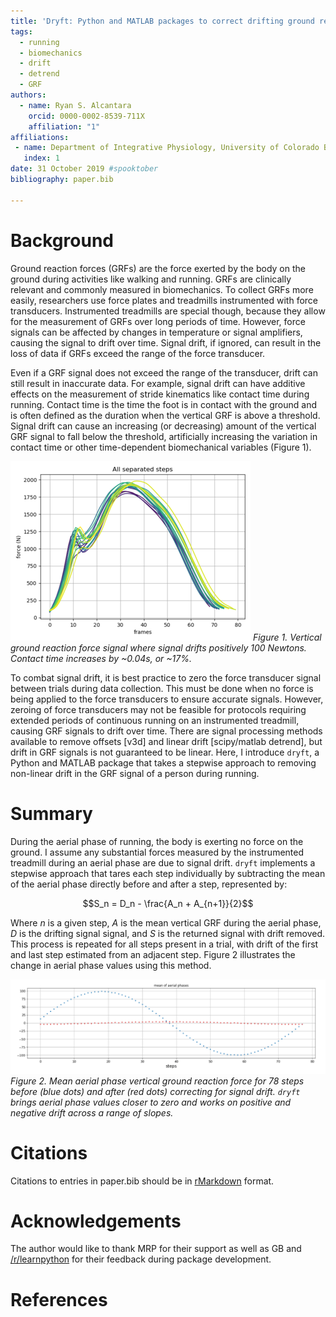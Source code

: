 ```yaml
---
title: 'Dryft: Python and MATLAB packages to correct drifting ground reaction force signals'
tags:
  - running
  - biomechanics
  - drift
  - detrend
  - GRF
authors:
  - name: Ryan S. Alcantara
    orcid: 0000-0002-8539-711X
    affiliation: "1"
affiliations:
 - name: Department of Integrative Physiology, University of Colorado Boulder, Boulder CO, USA 
   index: 1
date: 31 October 2019 #spooktober
bibliography: paper.bib

---
```


# Background
Ground reaction forces (GRFs) are the force exerted by the body on the ground during activities like walking and running. 
GRFs are clinically relevant and commonly measured in biomechanics.
To collect GRFs more easily, researchers use force plates and treadmills instrumented with force transducers.
Instrumented treadmills are special though, because they allow for the measurement of GRFs over long periods of time. 
However, force signals can be affected by changes in temperature or signal amplifiers, causing the signal to drift over time.
Signal drift, if ignored, can result in the loss of data if GRFs exceed the range of the force transducer. 

Even if a GRF signal does not exceed the range of the transducer, drift can still result in inaccurate data.
For example, signal drift can have additive effects on the measurement of stride kinematics like contact time during 
running. 
Contact time is the time the foot is in contact with the ground and is often defined as the duration when the vertical 
GRF is above a threshold.  
Signal drift can cause an increasing (or decreasing) amount of the vertical GRF signal to fall below the threshold, 
artificially increasing the variation in contact time or other time-dependent biomechanical variables (Figure 1).

![Figure 1](Figure_1.png)
*Figure 1. Vertical ground reaction force signal where signal drifts positively 100 Newtons. 
Contact time increases by ~0.04s, or ~17%.* 
 
To combat signal drift, it is best practice to zero the force transducer signal between trials during data collection. 
This must be done when no force is being applied to the force transducers to ensure accurate signals.
However, zeroing of force transducers may not be feasible for protocols requiring extended periods of continuous
running on an instrumented treadmill, causing GRF signals to drift over time.
There are signal processing methods available to remove offsets [v3d] and linear drift [scipy/matlab detrend], but 
drift in GRF signals is not guaranteed to be linear. 
Here, I introduce `dryft`, a Python and MATLAB package that takes a stepwise approach to removing non-linear drift in 
the GRF signal of a person during running.


# Summary
During the aerial phase of running, the body is exerting no force on the ground. 
I assume any substantial forces measured by the instrumented treadmill during an aerial phase are due to signal drift. 
`dryft` implements a stepwise approach that tares each step individually by subtracting the mean of the aerial phase 
directly before and after a step, represented by:

$$S_n = D_n - \frac{A_n + A_{n+1}}{2}$$

Where $n$ is a given step, $A$ is the mean vertical GRF during the aerial phase, $D$ is the drifting signal 
signal, and $S$ is the returned signal with drift removed. 
This process is repeated for all steps present in a trial, with drift of the first and last step estimated from 
an adjacent step. Figure 2 illustrates the change in aerial phase values using this method.

![Figure 2](mean_aerial_phases.png)
*Figure 2. Mean aerial phase vertical ground reaction force for 78 steps before (blue dots) and after (red dots) 
correcting for signal drift. `dryft` brings aerial phase values closer to zero and works on positive and 
negative drift across a range of slopes.*  

# Citations

Citations to entries in paper.bib should be in
[rMarkdown](http://rmarkdown.rstudio.com/authoring_bibliographies_and_citations.html)
format.

# Acknowledgements

The author would like to thank MRP for their support as well as GB and 
[/r/learnpython](https://reddit.com/r/learnpython) for their feedback during package development. 

# References
